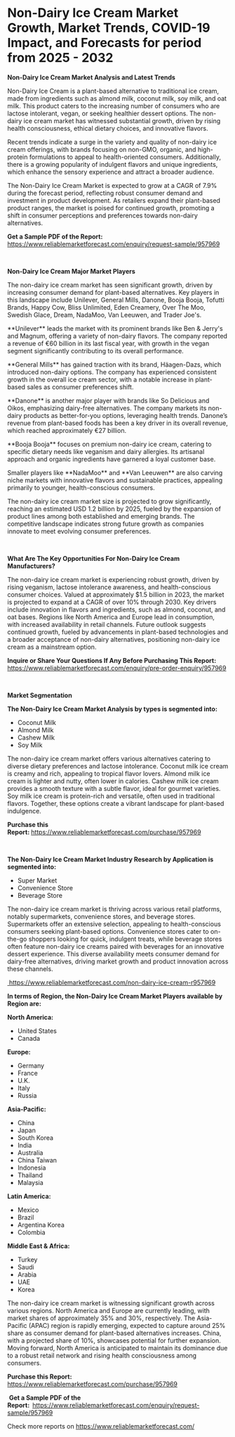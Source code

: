 <p><h1>Non-Dairy Ice Cream Market Growth, Market Trends, COVID-19 Impact, and Forecasts for period from 2025 - 2032</h1></p><p><strong>Non-Dairy Ice Cream Market Analysis and Latest Trends</strong></p>
<p><p>Non-Dairy Ice Cream is a plant-based alternative to traditional ice cream, made from ingredients such as almond milk, coconut milk, soy milk, and oat milk. This product caters to the increasing number of consumers who are lactose intolerant, vegan, or seeking healthier dessert options. The non-dairy ice cream market has witnessed substantial growth, driven by rising health consciousness, ethical dietary choices, and innovative flavors. </p><p>Recent trends indicate a surge in the variety and quality of non-dairy ice cream offerings, with brands focusing on non-GMO, organic, and high-protein formulations to appeal to health-oriented consumers. Additionally, there is a growing popularity of indulgent flavors and unique ingredients, which enhance the sensory experience and attract a broader audience. </p><p>The Non-Dairy Ice Cream Market is expected to grow at a CAGR of 7.9% during the forecast period, reflecting robust consumer demand and investment in product development. As retailers expand their plant-based product ranges, the market is poised for continued growth, promoting a shift in consumer perceptions and preferences towards non-dairy alternatives.</p></p>
<p><strong>Get a Sample PDF of the Report:&nbsp;</strong> <a href="https://www.reliablemarketforecast.com/enquiry/request-sample/957969?utm_campaign=3539&utm_medium=2&utm_source=Github&utm_content=ia&utm_term=21032025&utm_id=non-dairy-ice-cream">https://www.reliablemarketforecast.com/enquiry/request-sample/957969</a></p>
<p>&nbsp;</p>
<p><strong>Non-Dairy Ice Cream Major Market Players</strong></p>
<p><p>The non-dairy ice cream market has seen significant growth, driven by increasing consumer demand for plant-based alternatives. Key players in this landscape include Unilever, General Mills, Danone, Booja Booja, Tofutti Brands, Happy Cow, Bliss Unlimited, Eden Creamery, Over The Moo, Swedish Glace, Dream, NadaMoo, Van Leeuwen, and Trader Joe's.</p><p>**Unilever** leads the market with its prominent brands like Ben & Jerry's and Magnum, offering a variety of non-dairy flavors. The company reported a revenue of €60 billion in its last fiscal year, with growth in the vegan segment significantly contributing to its overall performance.</p><p>**General Mills** has gained traction with its brand, Häagen-Dazs, which introduced non-dairy options. The company has experienced consistent growth in the overall ice cream sector, with a notable increase in plant-based sales as consumer preferences shift. </p><p>**Danone** is another major player with brands like So Delicious and Oikos, emphasizing dairy-free alternatives. The company markets its non-dairy products as better-for-you options, leveraging health trends. Danone’s revenue from plant-based foods has been a key driver in its overall revenue, which reached approximately €27 billion.</p><p>**Booja Booja** focuses on premium non-dairy ice cream, catering to specific dietary needs like veganism and dairy allergies. Its artisanal approach and organic ingredients have garnered a loyal customer base.</p><p>Smaller players like **NadaMoo** and **Van Leeuwen** are also carving niche markets with innovative flavors and sustainable practices, appealing primarily to younger, health-conscious consumers.</p><p>The non-dairy ice cream market size is projected to grow significantly, reaching an estimated USD 1.2 billion by 2025, fueled by the expansion of product lines among both established and emerging brands. The competitive landscape indicates strong future growth as companies innovate to meet evolving consumer preferences.</p></p>
<p>&nbsp;</p>
<p><strong>What Are The Key Opportunities For Non-Dairy Ice Cream Manufacturers?</strong></p>
<p><p>The non-dairy ice cream market is experiencing robust growth, driven by rising veganism, lactose intolerance awareness, and health-conscious consumer choices. Valued at approximately $1.5 billion in 2023, the market is projected to expand at a CAGR of over 10% through 2030. Key drivers include innovation in flavors and ingredients, such as almond, coconut, and oat bases. Regions like North America and Europe lead in consumption, with increased availability in retail channels. Future outlook suggests continued growth, fueled by advancements in plant-based technologies and a broader acceptance of non-dairy alternatives, positioning non-dairy ice cream as a mainstream option.</p></p>
<p><strong>Inquire or Share Your Questions If Any Before Purchasing This Report:</strong> <a href="https://www.reliablemarketforecast.com/enquiry/pre-order-enquiry/957969?utm_campaign=3539&utm_medium=2&utm_source=Github&utm_content=ia&utm_term=21032025&utm_id=non-dairy-ice-cream">https://www.reliablemarketforecast.com/enquiry/pre-order-enquiry/957969</a></p>
<p>&nbsp;</p>
<p><strong>Market Segmentation</strong></p>
<p><strong>The Non-Dairy Ice Cream Market Analysis by types is segmented into:</strong></p>
<p><ul><li>Coconut Milk</li><li>Almond Milk</li><li>Cashew Milk</li><li>Soy Milk</li></ul></p>
<p><p>The non-dairy ice cream market offers various alternatives catering to diverse dietary preferences and lactose intolerance. Coconut milk ice cream is creamy and rich, appealing to tropical flavor lovers. Almond milk ice cream is lighter and nutty, often lower in calories. Cashew milk ice cream provides a smooth texture with a subtle flavor, ideal for gourmet varieties. Soy milk ice cream is protein-rich and versatile, often used in traditional flavors. Together, these options create a vibrant landscape for plant-based indulgence.</p></p>
<p><strong>Purchase this Report:&nbsp;</strong><a href="https://www.reliablemarketforecast.com/purchase/957969?utm_campaign=3539&utm_medium=2&utm_source=Github&utm_content=ia&utm_term=21032025&utm_id=non-dairy-ice-cream">https://www.reliablemarketforecast.com/purchase/957969</a></p>
<p>&nbsp;</p>
<p><strong>The Non-Dairy Ice Cream Market Industry Research by Application is segmented into:</strong></p>
<p><ul><li>Super Market</li><li>Convenience Store</li><li>Beverage Store</li></ul></p>
<p><p>The non-dairy ice cream market is thriving across various retail platforms, notably supermarkets, convenience stores, and beverage stores. Supermarkets offer an extensive selection, appealing to health-conscious consumers seeking plant-based options. Convenience stores cater to on-the-go shoppers looking for quick, indulgent treats, while beverage stores often feature non-dairy ice creams paired with beverages for an innovative dessert experience. This diverse availability meets consumer demand for dairy-free alternatives, driving market growth and product innovation across these channels.</p></p>
<p><a href="https://www.reliablemarketforecast.com/non-dairy-ice-cream-r957969?utm_campaign=3539&utm_medium=2&utm_source=Github&utm_content=ia&utm_term=21032025&utm_id=non-dairy-ice-cream">&nbsp;https://www.reliablemarketforecast.com/non-dairy-ice-cream-r957969</a></p>
<p><strong>In terms of Region, the Non-Dairy Ice Cream Market Players available by Region are:</strong></p>
<p>
    <p> <strong> North America: </strong>
        <ul>
            <li>United States</li>
            <li>Canada</li>
        </ul>
        </p> 
    <p> <strong> Europe: </strong>
        <ul>
            <li>Germany</li>
            <li>France</li>
            <li>U.K.</li>
            <li>Italy</li>
            <li>Russia</li>
        </ul>
        </p> 
    <p> <strong> Asia-Pacific: </strong>
        <ul>
            <li>China</li>
            <li>Japan</li>
            <li>South Korea</li>
            <li>India</li>
            <li>Australia</li>
            <li>China Taiwan</li>
            <li>Indonesia</li>
            <li>Thailand</li>
            <li>Malaysia</li>
        </ul>
        </p> 
    <p> <strong> Latin America: </strong>
        <ul>
            <li>Mexico</li>
            <li>Brazil</li>
            <li>Argentina Korea</li>
            <li>Colombia</li>
        </ul>
        </p> 
    <p> <strong> Middle East & Africa: </strong>
        <ul>
            <li>Turkey</li>
            <li>Saudi</li>
            <li>Arabia</li>
            <li>UAE</li>
            <li>Korea</li>
        </ul>
    </p>
    </p>
<p><p>The non-dairy ice cream market is witnessing significant growth across various regions. North America and Europe are currently leading, with market shares of approximately 35% and 30%, respectively. The Asia-Pacific (APAC) region is rapidly emerging, expected to capture around 25% share as consumer demand for plant-based alternatives increases. China, with a projected share of 10%, showcases potential for further expansion. Moving forward, North America is anticipated to maintain its dominance due to a robust retail network and rising health consciousness among consumers.</p></p>
<p><strong>Purchase this Report: </strong><a href="https://www.reliablemarketforecast.com/purchase/957969?utm_campaign=3539&utm_medium=2&utm_source=Github&utm_content=ia&utm_term=21032025&utm_id=non-dairy-ice-cream">https://www.reliablemarketforecast.com/purchase/957969</a></p>
<p>&nbsp;<strong>Get a Sample PDF of the Report:&nbsp;&nbsp;</strong><a href="https://www.reliablemarketforecast.com/enquiry/request-sample/957969?utm_campaign=3539&utm_medium=2&utm_source=Github&utm_content=ia&utm_term=21032025&utm_id=non-dairy-ice-cream">https://www.reliablemarketforecast.com/enquiry/request-sample/957969</a></p>
<p><strong></strong></p>
<p>Check more reports on <a href="https://www.reliablemarketforecast.com/?utm_campaign=3539&utm_medium=2&utm_source=Github&utm_content=ia&utm_term=21032025&utm_id=non-dairy-ice-cream">https://www.reliablemarketforecast.com/</a></p>
